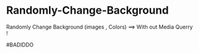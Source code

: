 # Randomly-Change-Background

Randomly Change Background (images , Colors) ==>  With out Media Querry !

#BADIDDO
